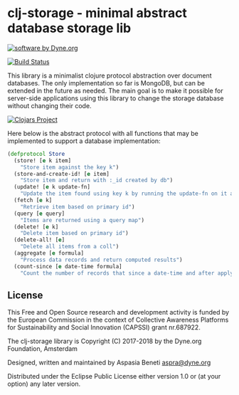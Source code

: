 # clj-storage - minimal abstract database storage lib

<a href="https://www.dyne.org"><img
	src="https://secrets.dyne.org/static/img/swbydyne.png"
		alt="software by Dyne.org"
			title="software by Dyne.org" class="pull-right"></a>

[![Build Status](https://travis-ci.org/Commonfare-net/clj-storage.svg?branch=master)](https://travis-ci.org/Commonfare-net/clj-storage)

This library is a minimalist clojure protocol abstraction over
document databases. The only implementation so far is MongoDB, but can
be extended in the future as needed. The main goal is to make it
possible for server-side applications using this library to change the
storage database without changing their code.

[![Clojars Project](https://img.shields.io/clojars/v/org.clojars.dyne/clj-storage.svg)](https://clojars.org/org.clojars.dyne/clj-storage)

Here below is the abstract protocol with all functions that may be implemented to support a database implementation:

```clj
(defprotocol Store
  (store! [e k item]
    "Store item against the key k")
  (store-and-create-id! [e item]
    "Store item and return with :_id created by db")
  (update! [e k update-fn]
    "Update the item found using key k by running the update-fn on it and storing it")
  (fetch [e k]
    "Retrieve item based on primary id")
  (query [e query]
    "Items are returned using a query map")
  (delete! [e k]
    "Delete item based on primary id")
  (delete-all! [e]
    "Delete all items from a coll")
  (aggregate [e formula]
    "Process data records and return computed results")
  (count-since [e date-time formula]
    "Count the number of records that since a date-time and after applying a formula. {} for an empty formula. This is meant only for collections that contain a `created-at` field."))    
```


## License

This Free and Open Source research and development activity is funded
by the European Commission in the context of Collective Awareness
Platforms for Sustainability and Social Innovation (CAPSSI) grant nr.687922.

The clj-storage library is Copyright (C) 2017-2018 by the Dyne.org Foundation, Amsterdam

Designed, written and maintained by Aspasia Beneti <aspra@dyne.org>

Distributed under the Eclipse Public License either version 1.0 or (at your option) any later version.
